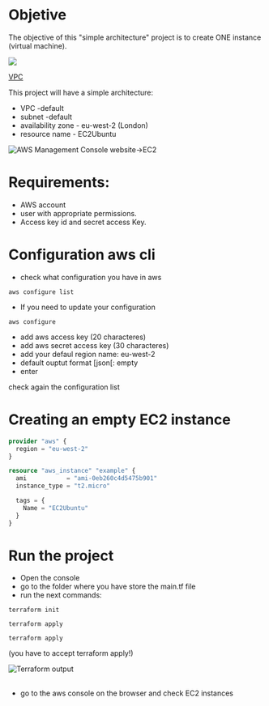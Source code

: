 # Objetive
The objective of this "simple architecture" project is to create ONE instance (virtual machine).

![](https://d2908q01vomqb2.cloudfront.net/77de68daecd823babbb58edb1c8e14d7106e83bb/2021/06/15/VPC-Network-Engineers-Part-1-1.png)

[VPC](https://aws.amazon.com/blogs/apn/amazon-vpc-for-on-premises-network-engineers-part-one/)


This project will have a simple architecture:
- VPC -default
- subnet -default
- availability zone - eu-west-2 (London)
- resource name - EC2Ubuntu

![AWS Management Console website->EC2](C:\Users\beatriz.bravo-chavez\Documents\Github\devOps\terraformONE\aws\Simplearchitecture\images\EC2-wity-terraform-apply-simpleArquitectura.PNG)
# Requirements:
- AWS account
- user with appropriate permissions.
- Access key id and secret access Key.



# Configuration aws cli

- check what configuration you have in aws
```shell
aws configure list
```
- If you need to update your configuration
```shell
aws configure
```

- add aws access key (20 characteres)
- add aws secret access key  (30 characteres)
- add your defaul region name: eu-west-2
- default ouptut format [json[: empty
- enter

check again the configuration list

# Creating an empty  EC2 instance

```terraform
provider "aws" {
  region = "eu-west-2"
}

resource "aws_instance" "example" {
  ami           = "ami-0eb260c4d5475b901"
  instance_type = "t2.micro"

  tags = {
    Name = "EC2Ubuntu"
  }
}
```



# Run the project
- Open the console
- go to the folder where you have store the main.tf file
- run the next commands:
```shell
terraform init
```
```shell
terraform apply
```
```shell
terraform apply
```
(you have to accept terraform apply!)

![Terraform output](C:\Users\beatriz.bravo-chavez\Documents\Github\devOps\terraformONE\aws\Simplearchitecture\images\terraform-apply-simpleArquitectura.PNG)
<br><br>
- go to the aws console on the browser and check EC2 instances

